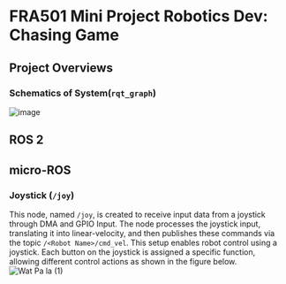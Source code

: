 # FRA501 Mini Project Robotics Dev: Chasing Game
## Project Overviews

### Schematics of System(`rqt_graph`)

![image](https://github.com/user-attachments/assets/62ade031-3cdb-4416-8702-71ae8987aa68)

## ROS 2

## micro-ROS
### Joystick (`/joy`)
This node, named `/joy`, is created to receive input data from a joystick through DMA and GPIO Input. The node processes the joystick input, translating it into linear-velocity, and then publishes these commands via the topic `/<Robot Name>/cmd_vel`. This setup enables robot control using a joystick. Each button on the joystick is assigned a specific function, allowing different control actions as shown in the figure below.
![Wat Pa la (1)](https://github.com/user-attachments/assets/1b135815-f22c-44fa-9ab4-a4f9b301a545)
